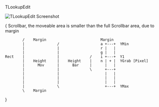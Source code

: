 TLookupEdit

![TLookupEdit Screenshot](https://github.com/kerm1t/TLookupEdit/blob/master/sample.png)

{ Scrollbar, the moveable area is smaller than the full Scrollbar area, due to margin

            /    Margin                         Margin
            |               /                   a +---+  YMin
            |               |                   r |   |
            |               |                   g |   |
    Rect    |               |              /    i +---+  Y1
            |    Height     |    Height    |    n | + |  YGrab [Pixel]
            |      Mov      |      Bar     |      |   |
            |               |              \      +---+
            |               |                     |   |
            |               |                     |   |
            |               |                     |   |
            |               \                     +---+  YMax
            \    Margin
}
